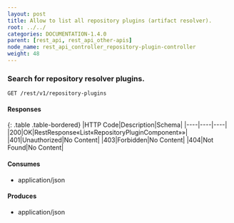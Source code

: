 ```yaml
---
layout: post
title: Allow to list all repository plugins (artifact resolver).
root: ../../
categories: DOCUMENTATION-1.4.0
parent: [rest_api, rest_api_other-apis]
node_name: rest_api_controller_repository-plugin-controller
weight: 48
---
```


### Search for repository resolver plugins.
```
GET /rest/v1/repository-plugins
```

#### Responses

{: .table .table-bordered}
|HTTP Code|Description|Schema|
|----|----|----|
|200|OK|RestResponse«List«RepositoryPluginComponent»»|
|401|Unauthorized|No Content|
|403|Forbidden|No Content|
|404|Not Found|No Content|


#### Consumes

* application/json

#### Produces

* application/json


